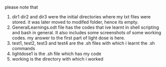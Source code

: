 please note that
1) dir1 dir2 and dir3 were the initial directories where my txt files were stored. it was later moved to modifed folder, hence its empty.
2) GeneralLearnings.odt file has the codes that ive learnt in shell scripting and bash in general. It also includes some screenshots of some working codes. my answer to the first part of light dose is here.
3) test1, test2, test3 and test4 are the .sh files with which i learnt the .sh commands
4) lightdose1 is the .sh file which has my code
5) working is the directory with which i worked

